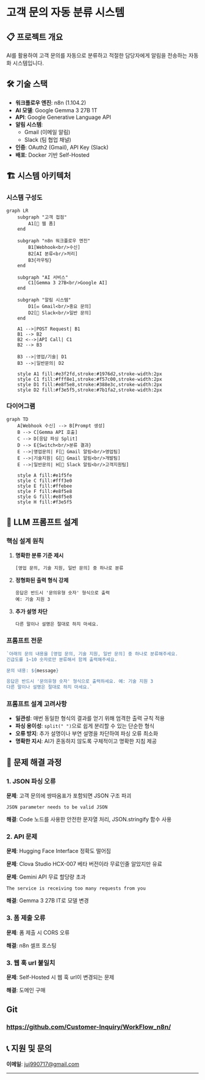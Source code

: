# 고객 문의 자동 분류 시스템

## 📋 프로젝트 개요

AI를 활용하여 고객 문의를 자동으로 분류하고 적절한 담당자에게 알림을 전송하는 자동화 시스템입니다.


## 🛠️ 기술 스택

- **워크플로우 엔진**: n8n (1.104.2)
- **AI 모델**: Google Gemma 3 27B 1T
- **API**: Google Generative Language API
- **알림 시스템**: 
  - Gmail (이메일 알림)
  - Slack (팀 협업 채널)
- **인증**: OAuth2 (Gmail), API Key (Slack)
- **배포**: Docker 기반 Self-Hosted

## 🏗️ 시스템 아키텍처


### 시스템 구성도

```mermaid
graph LR
    subgraph "고객 접점"
        A1[📝 웹 폼]
    end
    
    subgraph "n8n 워크플로우 엔진"
        B1[Webhook<br/>수신]
        B2[AI 분류<br/>처리]
        B3{라우팅}
    end
    
    subgraph "AI 서비스"
        C1[Gemma 3 27B<br/>Google AI]
    end
    
    subgraph "알림 시스템"
        D1[✉️ Gmail<br/>중요 문의]
        D2[💬 Slack<br/>일반 문의]
    end
    
    A1 -->|POST Request| B1
    B1 --> B2
    B2 <-->|API Call| C1
    B2 --> B3
    
    B3 -->|영업/기술| D1
    B3 -->|일반문의| D2
    
    style A1 fill:#e3f2fd,stroke:#1976d2,stroke-width:2px
    style C1 fill:#fff8e1,stroke:#f57c00,stroke-width:2px
    style D1 fill:#e8f5e8,stroke:#388e3c,stroke-width:2px
    style D2 fill:#f3e5f5,stroke:#7b1fa2,stroke-width:2px
```


### 다이어그램

```mermaid
graph TD
    A[Webhook 수신] --> B[Prompt 생성]
    B --> C[Gemma API 호출]
    C --> D[응답 파싱 Split]
    D --> E{Switch<br/>분류 결과}
    E -->|영업문의| F[📧 Gmail 알림<br/>영업팀]
    E -->|기술지원| G[📧 Gmail 알림<br/>개발팀]
    E -->|일반문의| H[💬 Slack 알림<br/>고객지원팀]
    
    style A fill:#e1f5fe
    style C fill:#fff3e0
    style E fill:#ffebee
    style F fill:#e8f5e8
    style G fill:#e8f5e8
    style H fill:#f3e5f5
```




## 🤖 LLM 프롬프트 설계

### 핵심 설계 원칙

1. **명확한 분류 기준 제시**
   ```
   [영업 문의, 기술 지원, 일반 문의] 중 하나로 분류
   ```

2. **정형화된 출력 형식 강제**
   ```
   응답은 반드시 '문의유형 숫자' 형식으로 출력
   예: 기술 지원 3
   ```

3. **추가 설명 차단**
   ```
   다른 말이나 설명은 절대로 하지 마세요.
   ```

### 프롬프트 전문
```javascript
`아래의 문의 내용을 [영업 문의, 기술 지원, 일반 문의] 중 하나로 분류해주세요.
긴급도를 1~10 숫자로만 분류해서 함께 출력해주세요.

문의 내용: ${message}

응답은 반드시 '문의유형 숫자' 형식으로 출력하세요. 예: 기술 지원 3
다른 말이나 설명은 절대로 하지 마세요.`
```

### 프롬프트 설계 고려사항

- **일관성**: 매번 동일한 형식의 결과를 얻기 위해 엄격한 출력 규칙 적용
- **파싱 용이성**: `split(" ")`으로 쉽게 분리할 수 있는 단순한 형식
- **오류 방지**: 추가 설명이나 부연 설명을 차단하여 파싱 오류 최소화
- **명확한 지시**: AI가 혼동하지 않도록 구체적이고 명확한 지침 제공





## 🚨 문제 해결 과정

### 1. JSON 파싱 오류
**문제**: 고객 문의에 쌍따옴표가 포함되면 JSON 구조 파괴
```
JSON parameter needs to be valid JSON
```

**해결**: Code 노드를 사용한 안전한 문자열 처리, JSON.stringify 함수 사용


### 2. API 문제

**문제**: Hugging Face Interface 정확도 떨어짐

**문제**: Clova Studio HCX-007 베타 버전이라 무료인줄 알았지만 유료

**문제**: Gemini API 무료 할당량 초과
```
The service is receiving too many requests from you
```

**해결**: Gemma 3 27B IT로 모델 변경


### 3. 폼 제출 오류
**문제**: 폼 제출 시 CORS 오류

**해결**: n8n 셀프 호스팅

### 3. 웹 훅 url 불일치
**문제**: Self-Hosted 시 웹 훅 url이 변경되는 문제

**해결**: 도메인 구매


## Git
### https://github.com/Customer-Inquiry/WorkFlow_n8n/

## 📞 지원 및 문의


**이메일**: juj990717@gmail.com

---

